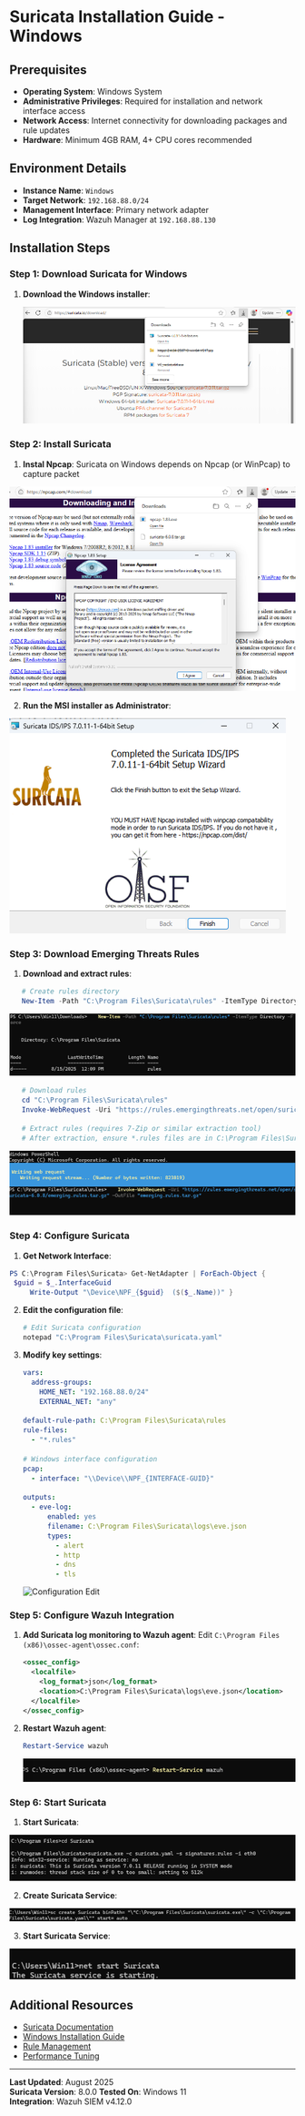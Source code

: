 # Suricata Installation Guide - Windows  

## Prerequisites

- **Operating System**: Windows System
- **Administrative Privileges**: Required for installation and network interface access
- **Network Access**: Internet connectivity for downloading packages and rule updates
- **Hardware**: Minimum 4GB RAM, 4+ CPU cores recommended

## Environment Details

- **Instance Name**: `Windows`
- **Target Network**: `192.168.88.0/24`
- **Management Interface**: Primary network adapter
- **Log Integration**: Wazuh Manager at `192.168.88.130`

## Installation Steps

### Step 1: Download Suricata for Windows

1. **Download the Windows installer**:

   ![Suricata Download](screenshots/01-suricata-download.png)

### Step 2: Install Suricata

1. **Instal Npcap**:
Suricata on Windows depends on Npcap (or WinPcap) to capture packet

 ![npcap](./screenshots/02-1-npcap.png)

2. **Run the MSI installer as Administrator**:

![Suricata Download](screenshots/02-suricata-exe.png)


### Step 3: Download Emerging Threats Rules

1. **Download and extract rules**:
```powershell
   # Create rules directory
   New-Item -Path "C:\Program Files\Suricata\rules" -ItemType Directory -Force
```

 ![Rule-dir](./screenshots/03-rule-dir.png)


```powershell
   # Download rules
   cd "C:\Program Files\Suricata\rules"
   Invoke-WebRequest -Uri "https://rules.emergingthreats.net/open/suricata-6.0.8/emerging.rules.tar.gz" -OutFile "emerging.rules.tar.gz"
   
   # Extract rules (requires 7-Zip or similar extraction tool)
   # After extraction, ensure *.rules files are in C:\Program Files\Suricata\rules\
   ```

   ![Rules Download](screenshots/04-rules-download.png)

### Step 4: Configure Suricata

1. **Get Network Interface**:

```powershell
PS C:\Program Files\Suricata> Get-NetAdapter | ForEach-Object {
 $guid = $_.InterfaceGuid
     Write-Output "\Device\NPF_{$guid}  ($($_.Name))" }
```


2. **Edit the configuration file**:
   ```powershell
   # Edit Suricata configuration
   notepad "C:\Program Files\Suricata\suricata.yaml"
   ```

3. **Modify key settings**:
   ```yaml
   vars:
     address-groups:
       HOME_NET: "192.168.88.0/24"
       EXTERNAL_NET: "any"

   default-rule-path: C:\Program Files\Suricata\rules
   rule-files:
     - "*.rules"

   # Windows interface configuration
   pcap:
     - interface: "\\Device\\NPF_{INTERFACE-GUID}"
   
   outputs:
     - eve-log:
         enabled: yes
         filename: C:\Program Files\Suricata\logs\eve.json
         types:
           - alert
           - http
           - dns
           - tls
   ```

   ![Configuration Edit](screenshots/04-config-edit.png)



### Step 5: Configure Wazuh Integration

1. **Add Suricata log monitoring to Wazuh agent**:
   Edit `C:\Program Files (x86)\ossec-agent\ossec.conf`:
   
   ```xml
   <ossec_config>
     <localfile>
       <log_format>json</log_format>
       <location>C:\Program Files\Suricata\logs\eve.json</location>
     </localfile>
   </ossec_config>
   ```

2. **Restart Wazuh agent**:
   ```powershell
   Restart-Service wazuh

   ```

   ![Wazuh Integration](screenshots/05-wazuh-integration.png)

### Step 6: Start Suricata

1. **Start Suricata**:

 ![Start-suricata](./screenshots/06-Start-suricata.png)

2. **Create Suricata Service**:

 ![Suricata-Service](./screenshots/07-Suricata-Service.png)

3. **Start Suricata Service**:

 ![start-Service](./screenshots/08-Start-Service.png)

## Additional Resources

- [Suricata Documentation](https://docs.suricata.io/)
- [Windows Installation Guide](https://docs.suricata.io/en/latest/install.html#windows)
- [Rule Management](https://docs.suricata.io/en/latest/rules/index.html)
- [Performance Tuning](https://docs.suricata.io/en/latest/performance/index.html)

---

**Last Updated**: August 2025  
**Suricata Version**: 8.0.0 
**Tested On**: Windows 11   
**Integration**: Wazuh SIEM v4.12.0